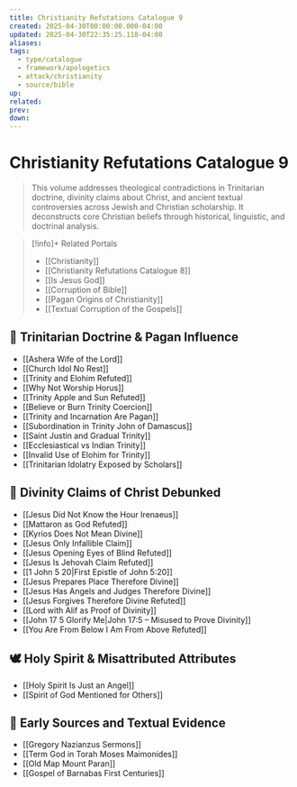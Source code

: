 ```yaml
---
title: Christianity Refutations Catalogue 9
created: 2025-04-30T00:00:00.000-04:00
updated: 2025-04-30T22:35:25.118-04:00
aliases: 
tags: 
  - type/catalogue
  - framework/apologetics
  - attack/christianity
  - source/bible 
up: 
related: 
prev: 
down: 
---
```


# Christianity Refutations Catalogue 9

 
> This volume addresses theological contradictions in Trinitarian doctrine, divinity claims about Christ, and ancient textual controversies across Jewish and Christian scholarship. It deconstructs core Christian beliefs through historical, linguistic, and doctrinal analysis.

> [!info]+ Related Portals
> - [[Christianity]]
> - [[Christianity Refutations Catalogue 8]]
> - [[Is Jesus God]]
> - [[Corruption of Bible]]
> - [[Pagan Origins of Christianity]]
> - [[Textual Corruption of the Gospels]]

## 🧠 Trinitarian Doctrine & Pagan Influence

- [[Ashera Wife of the Lord]]
- [[Church Idol No Rest]]
- [[Trinity and Elohim Refuted]]
- [[Why Not Worship Horus]]
- [[Trinity Apple and Sun Refuted]]
- [[Believe or Burn Trinity Coercion]]
- [[Trinity and Incarnation Are Pagan]]
- [[Subordination in Trinity John of Damascus]]
- [[Saint Justin and Gradual Trinity]]
- [[Ecclesiastical vs Indian Trinity]]
- [[Invalid Use of Elohim for Trinity]]
- [[Trinitarian Idolatry Exposed by Scholars]]

## 🌟 Divinity Claims of Christ Debunked

- [[Jesus Did Not Know the Hour Irenaeus]]
- [[Mattaron as God Refuted]]
- [[Kyrios Does Not Mean Divine]]
- [[Jesus Only Infallible Claim]]
- [[Jesus Opening Eyes of Blind Refuted]]
- [[Jesus Is Jehovah Claim Refuted]]
- [[1 John 5 20|First Epistle of John 5:20]]
- [[Jesus Prepares Place Therefore Divine]]
- [[Jesus Has Angels and Judges Therefore Divine]]
- [[Jesus Forgives Therefore Divine Refuted]]
- [[Lord with Alif as Proof of Divinity]]
- [[John 17 5 Glorify Me|John 17:5 – Misused to Prove Divinity]]
- [[You Are From Below I Am From Above Refuted]]

## 🕊️ Holy Spirit & Misattributed Attributes

- [[Holy Spirit Is Just an Angel]]
- [[Spirit of God Mentioned for Others]]

## 📜 Early Sources and Textual Evidence

- [[Gregory Nazianzus Sermons]]
- [[Term God in Torah Moses Maimonides]]
- [[Old Map Mount Paran]]
- [[Gospel of Barnabas First Centuries]]

